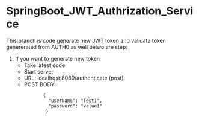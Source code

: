 # SpringBoot_JWT_Authrization_Service

This branch is code generate new JWT token and validata token genererated from AUTH0 as well belwo are step:

1. If you want to generate new token
   - Take latest code
   - Start server
   - URL: localhost:8080/authenticate (post)
   - POST BODY:
     ```
            {
              "userName": "Test1",
              "password": "value1"
             }
